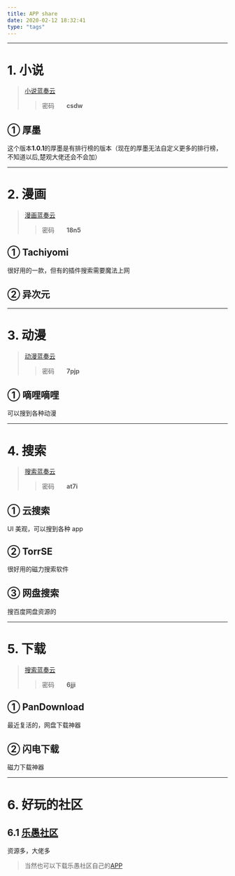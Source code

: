 ```yaml
---
title: APP share
date: 2020-02-12 18:32:41
type: "tags"
---
```


---

# 1. 小说

> [小说蓝奏云](https://www.lanzous.com/b00z87jid)
>
> > 密码&emsp;&emsp;**csdw**

## ① 厚墨

这个版本**1.0.1**的厚墨是有排行榜的版本（现在的厚墨无法自定义更多的排行榜，不知道以后,楚观大佬还会不会加）

---

# 2. 漫画

> [漫画蓝奏云](https://www.lanzous.com/b00z87jje)
>
> > 密码&emsp;&emsp;**18n5**

## ① Tachiyomi

很好用的一款，但有的插件搜索需要魔法上网

## ② 异次元

---

# 3. 动漫

> [动漫蓝奏云](https://www.lanzous.com/b00z87l3a)
>
> > 密码&emsp;&emsp;**7pjp**

## ① 嘀哩嘀哩

可以搜到各种动漫

---

# 4. 搜索

> [搜索蓝奏云](https://www.lanzous.com/b00z87l5c)
>
> > 密码&emsp;&emsp;**at7i**

## ① 云搜索

UI 美观，可以搜到各种 app

## ② TorrSE

很好用的磁力搜索软件

## ③ 网盘搜索

搜百度网盘资源的

---

# 5. 下载

> [搜索蓝奏云](https://www.lanzous.com/b00z897gb)
>
> > 密码&emsp;&emsp;**6jji**

## ① PanDownload

最近复活的，网盘下载神器

## ② 闪电下载

磁力下载神器

---

# 6. 好玩的社区

## 6.1 [乐愚社区](https://bbs.leyuz.net/)

资源多，大佬多

> 当然也可以下载乐愚社区自己的[APP](https://www.lanzous.com/b527515)

